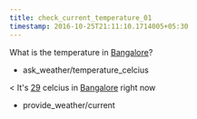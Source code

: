 ```yaml
---
title: check_current_temperature_01
timestamp: 2016-10-25T21:11:10.1714005+05:30
---
```


What is the temperature in [Bangalore](City)?
* ask_weather/temperature_celcius

< It's [29](Temperature) celcius in [Bangalore](City) right now
* provide_weather/current 
